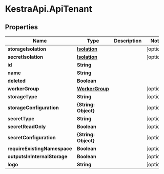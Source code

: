 # KestraApi.ApiTenant

## Properties

Name | Type | Description | Notes
------------ | ------------- | ------------- | -------------
**storageIsolation** | [**Isolation**](Isolation.md) |  | [optional] 
**secretIsolation** | [**Isolation**](Isolation.md) |  | [optional] 
**id** | **String** |  | 
**name** | **String** |  | 
**deleted** | **Boolean** |  | 
**workerGroup** | [**WorkerGroup**](WorkerGroup.md) |  | [optional] 
**storageType** | **String** |  | [optional] 
**storageConfiguration** | **{String: Object}** |  | [optional] 
**secretType** | **String** |  | [optional] 
**secretReadOnly** | **Boolean** |  | [optional] 
**secretConfiguration** | **{String: Object}** |  | [optional] 
**requireExistingNamespace** | **Boolean** |  | [optional] 
**outputsInInternalStorage** | **Boolean** |  | [optional] 
**logo** | **String** |  | [optional] 


